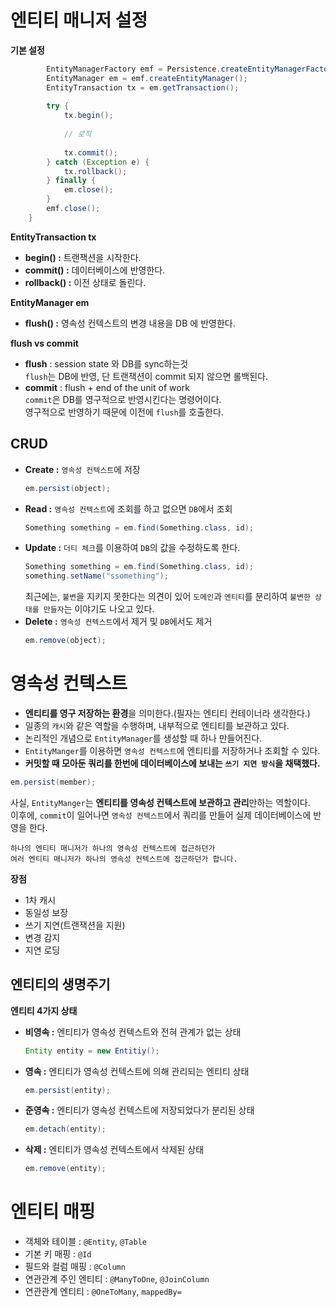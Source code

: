 # 엔티티 매니저 설정   
**기본 설정**  
```java
        EntityManagerFactory emf = Persistence.createEntityManagerFactory("hello");
        EntityManager em = emf.createEntityManager();
        EntityTransaction tx = em.getTransaction();
        
        try {
            tx.begin();
              
            // 로직  
              
            tx.commit();
        } catch (Exception e) {
            tx.rollback();
        } finally {
            em.close();
        }
        emf.close();
    }
```
**EntityTransaction tx**       
* **begin() :** 트랜잭션을 시작한다.   
* **commit() :** 데이터베이스에 반영한다.    
* **rollback() :** 이전 상태로 돌린다.     
  
**EntityManager em**     
* **flush() :** 영속성 컨텍스트의 변경 내용을 DB 에 반영한다.     
         
**flush vs commit**   
* **flush** : session state 와 DB를 sync하는것  
  `flush`는 DB에 반영, 단 트랜잭션이 commit 되지 않으면 롤백된다.  
* **commit** : flush + end of the unit of work    
  `commit`은 DB를 영구적으로 반영시킨다는 명령어이다.    
  영구적으로 반영하기 때문에 이전에 `flush`를 호출한다.        

## CRUD
* **Create :** `영속성 컨텍스트`에 저장    
  ```java
  em.persist(object);
  ```
* **Read :** `영속성 컨텍스트`에 조회를 하고 없으면 `DB`에서 조회            
  ```java
  Something something = em.find(Something.class, id);
  ```  
* **Update :** `더티 체크`를 이용하여 `DB`의 값을 수정하도록 한다.   
  ```java
  Something something = em.find(Something.class, id);
  something.setName("ssomething");
  ```     
  최근에는, `불변`을 지키지 못한다는 의견이 있어 
  `도메인`과 `엔티티`를 분리하여 `불변한 상태를 만들자`는 이야기도 나오고 있다.             
* **Delete :** `영속성 컨텍스트`에서 제거 및 `DB`에서도 제거      
  ```java
  em.remove(object);
  ```
  
# 영속성 컨텍스트    
* **엔티티를 영구 저장하는 환경**을 의미한다.(필자는 엔티티 컨테이너라 생각한다.)           
* 일종의 `캐시`와 같은 역할을 수행하며, 내부적으로 엔티티를 보관하고 있다.              
* 논리적인 개념으로 `EntityManager`를 생성할 때 하나 만들어진다.        
* `EntityManger`를 이용하면 `영속성 컨텍스트`에 엔티티를 저장하거나 조회할 수 있다.       
* **커밋할 때 모아둔 쿼리를 한번에 데이터베이스에 보내는 `쓰기 지연 방식`을 채택했다.**     
  
```java
em.persist(member);    
```    
사실, `EntityManger`는 **엔티티를 영속성 컨텍스트에 보관하고 관리**만하는 역할이다.            
이후에, `commit`이 일어나면 `영속성 컨텍스트`에서 쿼리를 만들어 실제 데이터베이스에 반영을 한다.       
             
```   
하나의 엔티티 매니저가 하나의 영속성 컨텍스트에 접근하던가      
여러 엔티티 매니저가 하나의 영속성 컨텍스트에 접근하던가 합니다.    
``` 
  
**장점**    
* 1차 캐시
* 동일성 보장
* 쓰기 지연(트랜잭션을 지원)
* 변경 감지
* 지연 로딩

## 엔티티의 생명주기
**엔티티 4가지 상태**

* **비영속 :** 엔티티가 영속성 컨텍스트와 전혀 관계가 없는 상태  
  ```java
  Entity entity = new Entitiy();
  ```
* **영속 :** 엔티티가 영속성 컨텍스트에 의해 관리되는 엔티티 상태  
  ```java
  em.persist(entity);
  ```
* **준영속 :** 엔티티가 영속성 컨텍스트에 저장되었다가 분리된 상태
  ```java
  em.detach(entity);
  ```
* **삭제 :** 엔티티가 영속성 컨텍스트에서 삭제된 상태
  ```java
  em.remove(entity);
  ```

# 엔티티 매핑 
* 객체와 테이블 : `@Entity`, `@Table`
* 기본 키 매핑 : `@Id`
* 필드와 컬럼 매핑 : `@Column`
* 연관관계 주인 엔티티 : `@ManyToOne`, `@JoinColumn`
* 연관관계 엔티티 : `@OneToMany`, `mappedBy=`
